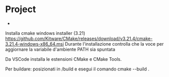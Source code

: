 # Project
-
Installa cmake windows installer (3.21) https://github.com/Kitware/CMake/releases/download/v3.21.4/cmake-3.21.4-windows-x86_64.msi
Durante l'installazione controlla che la voce per aggiornare la variabile d'ambiente PATH sia spuntata

Da VSCode installa le estensioni CMake e CMake Tools.

Per buildare:
posizionati in /build e esegui il comando
    cmake --build .
